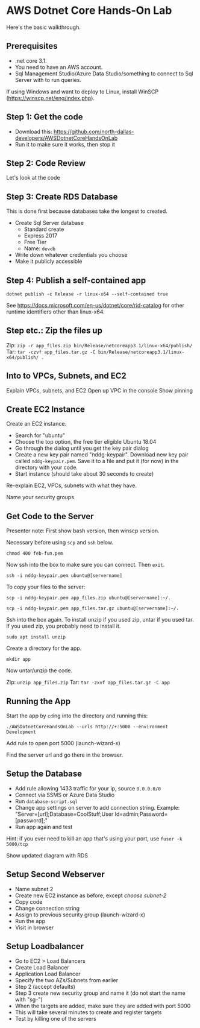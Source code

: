 # AWS Dotnet Core Hands-On Lab

Here's the basic walkthrough.

## Prerequisites

* .net core 3.1.
* You need to have an AWS account.
* Sql Management Studio/Azure Data Studio/something to connect to Sql Server with to run queries.

If using Windows and want to deploy to Linux, install WinSCP (https://winscp.net/eng/index.php).

## Step 1: Get the code

* Download this: https://github.com/north-dallas-developers/AWSDotnetCoreHandsOnLab
* Run it to make sure it works, then stop it

## Step 2: Code Review

Let's look at the code

## Step 3: Create RDS Database

This is done first because databases take the longest to created.

* Create Sql Server database
    - Standard create
    - Express 2017
    - Free Tier
    - Name: `devdb`
* Write down whatever credentials you choose
* Make it publicly accessible

## Step 4: Publish a self-contained app

`dotnet publish -c Release -r linux-x64 --self-contained true`

See https://docs.microsoft.com/en-us/dotnet/core/rid-catalog for other runtime identifiers other than linux-x64.

## Step etc.: Zip the files up

Zip: `zip -r app_files.zip bin/Release/netcoreapp3.1/linux-x64/publish/`
Tar: `tar -czvf app_files.tar.gz -C bin/Release/netcoreapp3.1/linux-x64/publish/ .`

## Into to VPCs, Subnets, and EC2

Explain VPCs, subnets, and EC2
Open up VPC in the console
Show pinning

## Create EC2 Instance

Create an EC2 instance.

* Search for "ubuntu"
* Choose the top option, the free tier eligible Ubuntu 18.04
* Go through the dialog until you get the key pair dialog
* Create a new key pair named "nddg-keypair". Download new key pair called `nddg-keypair.pem`. Save it to a file and put it (for now) in the directory with your code.
* Start instance (should take about 30 seconds to create)

Re-explain EC2, VPCs, subnets with what they have.

Name your security groups

## Get Code to the Server

Presenter note: First show bash version, then winscp version.

Necessary before using `scp` and `ssh` below.

`chmod 400 feb-fun.pem`

Now ssh into the box to make sure you can connect. Then `exit`.

`ssh -i nddg-keypair.pem ubuntu@[servername]`

To copy your files to the server:

`scp -i nddg-keypair.pem app_files.zip ubuntu@[servername]:~/.`

`scp -i nddg-keypair.pem app_files.tar.gz ubuntu@[servername]:~/.`

Ssh into the box again. To install unzip if you used zip, untar if you used tar. If you used zip, you probably need to install it.

`sudo apt install unzip`

Create a directory for the app.

`mkdir app`

Now untar/unzip the code.

Zip: `unzip app_files.zip`
Tar: `tar -zxvf app_files.tar.gz -C app`

## Running the App

Start the app by `cd`ing into the directory and running this:

`./AWSDotnetCoreHandsOnLab --urls http://+:5000 --environment Development`

Add rule to open port 5000 (launch-wizard-*x*)

Find the server url and go there in the browser.

## Setup the Database

* Add rule allowing 1433 traffic for your ip, source `0.0.0.0/0`
* Connect via SSMS or Azure Data Studio
* Run `database-script.sql`
* Change app settings on server to add connection string. Example: "Server=[url];Database=CoolStuff;User Id=admin;Password=[password];"
* Run app again and test

Hint: if you ever need to kill an app that's using your port, use `fuser -k 5000/tcp`

Show updated diagram with RDS

## Setup Second Webserver

* Name subnet 2
* Create new EC2 instance as before, except *choose subnet-2*
* Copy code
* Change connection string
* Assign to previous security group (launch-wizard-x)
* Run the app
* Visit in browser


## Setup Loadbalancer

* Go to EC2 > Load Balancers
* Create Load Balancer
* Application Load Balancer
* Specify the two AZs/Subnets from earlier
* Step 2 (accept defaults)
* Step 3 create new security group and name it (do not start the name with "sg-")
* When the targets are added, make sure they are added with port 5000
* This will take several minutes to create and register targets
* Test by killing one of the servers

